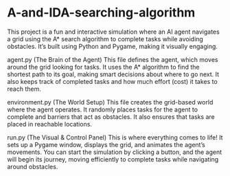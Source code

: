 # A-and-IDA-searching-algorithm
This project is a fun and interactive simulation where an AI agent navigates a grid using the A* search algorithm to complete tasks while avoiding obstacles. It’s built using Python and Pygame, making it visually engaging.

agent.py (The Brain of the Agent)
This file defines the agent, which moves around the grid looking for tasks. It uses the A* algorithm to find the shortest path to its goal, making smart decisions about where to go next. It also keeps track of completed tasks and how much effort (cost) it takes to reach them.

environment.py (The World Setup)
This file creates the grid-based world where the agent operates. It randomly places tasks for the agent to complete and barriers that act as obstacles. It also ensures that tasks are placed in reachable locations.

run.py (The Visual & Control Panel)
This is where everything comes to life! It sets up a Pygame window, displays the grid, and animates the agent’s movements. You can start the simulation by clicking a button, and the agent will begin its journey, moving efficiently to complete tasks while navigating around obstacles.
